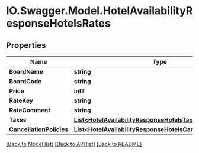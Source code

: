 # IO.Swagger.Model.HotelAvailabilityResponseHotelsRates
## Properties

Name | Type | Description | Notes
------------ | ------------- | ------------- | -------------
**BoardName** | **string** |  | [optional] 
**BoardCode** | **string** |  | [optional] 
**Price** | **int?** |  | [optional] 
**RateKey** | **string** |  | [optional] 
**RateComment** | **string** |  | [optional] 
**Taxes** | [**List&lt;HotelAvailabilityResponseHotelsTaxes&gt;**](HotelAvailabilityResponseHotelsTaxes.md) |  | [optional] 
**CancellationPolicies** | [**List&lt;HotelAvailabilityResponseHotelsCancellationPolicies&gt;**](HotelAvailabilityResponseHotelsCancellationPolicies.md) |  | [optional] 

[[Back to Model list]](../README.md#documentation-for-models) [[Back to API list]](../README.md#documentation-for-api-endpoints) [[Back to README]](../README.md)

